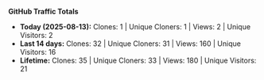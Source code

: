 
**GitHub Traffic Totals**

- **Today (2025-08-13):** Clones: 1 | Unique Cloners: 1 | Views: 2 | Unique Visitors: 2
- **Last 14 days:** Clones: 32 | Unique Cloners: 31 | Views: 160 | Unique Visitors: 16
- **Lifetime:** Clones: 35 | Unique Cloners: 33 | Views: 180 | Unique Visitors: 21
